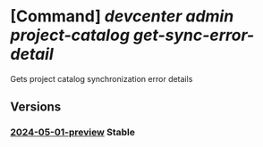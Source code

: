 # [Command] _devcenter admin project-catalog get-sync-error-detail_

Gets project catalog synchronization error details

## Versions

### [2024-05-01-preview](/Resources/mgmt-plane/L3N1YnNjcmlwdGlvbnMve30vcmVzb3VyY2Vncm91cHMve30vcHJvdmlkZXJzL21pY3Jvc29mdC5kZXZjZW50ZXIvcHJvamVjdHMve30vY2F0YWxvZ3Mve30vZ2V0c3luY2Vycm9yZGV0YWlscw==/2024-05-01-preview.xml) **Stable**

<!-- mgmt-plane /subscriptions/{}/resourcegroups/{}/providers/microsoft.devcenter/projects/{}/catalogs/{}/getsyncerrordetails 2024-05-01-preview -->
